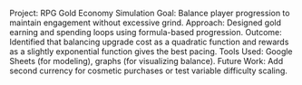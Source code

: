 Project: RPG Gold Economy Simulation
Goal: Balance player progression to maintain engagement without excessive grind.
Approach: Designed gold earning and spending loops using formula-based progression.
Outcome: Identified that balancing upgrade cost as a quadratic function and rewards as a slightly exponential function gives the best pacing.
Tools Used: Google Sheets (for modeling), graphs (for visualizing balance).
Future Work: Add second currency for cosmetic purchases or test variable difficulty scaling.
